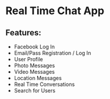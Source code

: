 # Real Time Chat App

## Features:
- Facebook Log In
- Email/Pass Registration / Log In
- User Profile
- Photo Messages
- Video Messages
- Location Messages
- Real Time Conversations
- Search for Users
